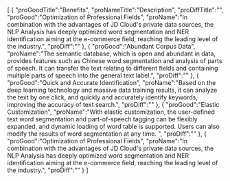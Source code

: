 [
	{
		"proGoodTitle":"Benefits",
		"proNameTitle":"Description",
		"proDiffTitle":"",
		"proGood":"Optimization of Professional Fields",
		"proName":"In combination with the advantages of JD Cloud's private data sources, the NLP Analysis has deeply optimized word segmentation and NER identification aiming at the e-commerce field, reaching the leading level of the industry.",
		"proDiff":""
	},
	{
		"proGood":"Abundant Corpus Data",
		"proName":"The semantic database, which is open and abundant in data, provides features such as Chinese word segmentation and analysis of parts of speech. It can transfer the text relating to different fields and containing multiple parts of speech into the general text label.",
		"proDiff":""
	},
	{
		"proGood":"Quick and Accurate Identification",
		"proName":"Based on the deep learning technology and massive data training results, it can analyze the text by one click, and quickly and accurately identify keywords, improving the accuracy of text search.",
		"proDiff":""
	},
	{
		"proGood":"Elastic Customization",
		"proName":"With elastic customization, the user-defined text word segmentation and part-of-speech tagging can be flexibly expanded, and dynamic loading of word table is supported. Users can also modify the results of word segmentation at any time. ",
		"proDiff":""
	},
	{
		"proGood":"Optimization of Professional Fields",
		"proName":"In combination with the advantages of JD Cloud's private data sources, the NLP Analysis has deeply optimized word segmentation and NER identification aiming at the e-commerce field, reaching the leading level of the industry.",
		"proDiff":""
	}
]